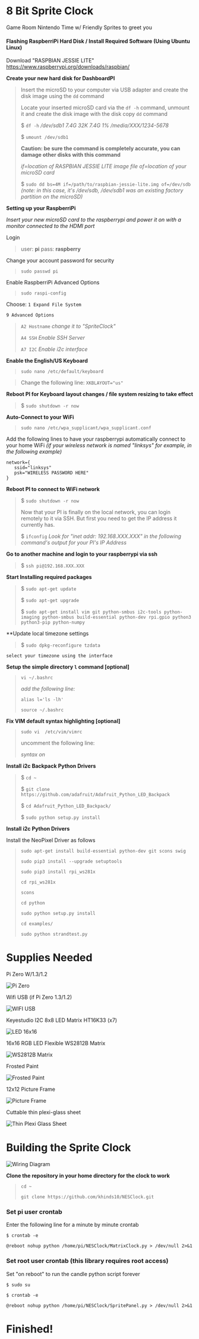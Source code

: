 # 8 Bit Sprite Clock
Game Room Nintendo Time w/ Friendly Sprites to greet you

#### Flashing RaspberriPi Hard Disk / Install Required Software (Using Ubuntu Linux)

Download "RASPBIAN JESSIE LITE"
https://www.raspberrypi.org/downloads/raspbian/

**Create your new hard disk for DashboardPI**
>Insert the microSD to your computer via USB adapter and create the disk image using the `dd` command
>
> Locate your inserted microSD card via the `df -h` command, unmount it and create the disk image with the disk copy `dd` command
> 
> $ `df -h`
> */dev/sdb1       7.4G   32K  7.4G   1% /media/XXX/1234-5678*
> 
> $ `umount /dev/sdb1`
> 
> **Caution: be sure the command is completely accurate, you can damage other disks with this command**
> 
> *if=location of RASPBIAN JESSIE LITE image file*
> *of=location of your microSD card*
> 
> $ `sudo dd bs=4M if=/path/to/raspbian-jessie-lite.img of=/dev/sdb`
> *(note: in this case, it's /dev/sdb, /dev/sdb1 was an existing factory partition on the microSD)*

**Setting up your RaspberriPi**

*Insert your new microSD card to the raspberrypi and power it on with a monitor connected to the HDMI port*

Login
> user: **pi**
> pass: **raspberry**

Change your account password for security
>`sudo passwd pi`

Enable RaspberriPi Advanced Options
>`sudo raspi-config`

Choose:
`1 Expand File System`

`9 Advanced Options`
>`A2 Hostname`
>*change it to "SpriteClock"*
>
>`A4 SSH`
>*Enable SSH Server*
>
>`A7 I2C`
>*Enable i2c interface*

**Enable the English/US Keyboard**

>`sudo nano /etc/default/keyboard`

> Change the following line:
>`XKBLAYOUT="us"`

**Reboot PI for Keyboard layout changes / file system resizing to take effect**
>$ `sudo shutdown -r now`

**Auto-Connect to your WiFi**

>`sudo nano /etc/wpa_supplicant/wpa_supplicant.conf`

Add the following lines to have your raspberrypi automatically connect to your home WiFi
*(if your wireless network is named "linksys" for example, in the following example)*

	network={
	   ssid="linksys"
	   psk="WIRELESS PASSWORD HERE"
	}

**Reboot PI to connect to WiFi network**

>$ `sudo shutdown -r now`
>
>Now that your PI is finally on the local network, you can login remotely to it via SSH.
>But first you need to get the IP address it currently has.
>
>$ `ifconfig`
>*Look for "inet addr: 192.168.XXX.XXX" in the following command's output for your PI's IP Address*

**Go to another machine and login to your raspberrypi via ssh**

> $ `ssh pi@192.168.XXX.XXX`

**Start Installing required packages**

>$ `sudo apt-get update`
>
>$ `sudo apt-get upgrade`
>
>$ `sudo apt-get install vim git python-smbus i2c-tools python-imaging python-smbus build-essential python-dev rpi.gpio python3 python3-pip python-numpy`

**Update local timezone settings

>$ `sudo dpkg-reconfigure tzdata`

`select your timezone using the interface`

**Setup the simple directory `l` command [optional]**

>`vi ~/.bashrc`
>
>*add the following line:*
>
>`alias l='ls -lh'`
>
>`source ~/.bashrc`

**Fix VIM default syntax highlighting [optional]**

>`sudo vi  /etc/vim/vimrc`
>
>uncomment the following line:
>
>_syntax on_

**Install i2c Backpack Python Drivers**

>$ `cd ~`
>
>$ `git clone https://github.com/adafruit/Adafruit_Python_LED_Backpack`
>
>$ `cd Adafruit_Python_LED_Backpack/`
>
>$ `sudo python setup.py install`
>

**Install i2c Python Drivers**

Install the NeoPixel Driver as follows 

>`sudo apt-get install build-essential python-dev git scons swig`
>
>`sudo pip3 install --upgrade setuptools`
>
>`sudo pip3 install rpi_ws281x`
>
>`cd rpi_ws281x`
>
>`scons`
>
>`cd python`
>
>`sudo python setup.py install`
>
>`cd examples/`
>
>`sudo python strandtest.py`

# Supplies Needed

Pi Zero W/1.3/1.2

![Pi Zero](https://raw.githubusercontent.com/khinds10/NESClock/construction/PiZero.jpg "Pi Zero")

Wifi USB (if Pi Zero 1.3/1.2)

![WIFI USB](https://raw.githubusercontent.com/khinds10/NESClock/construction/wifi.jpg "WIFI USB")

Keyestudio I2C 8x8 LED Matrix HT16K33 (x7)

![LED 16x16](https://raw.githubusercontent.com/khinds10/NESClock/construction/16x16-led.png "LED 16x16 Matrix")


16x16 RGB LED Flexible WS2812B Matrix

![WS2812B Matrix](https://raw.githubusercontent.com/khinds10/NESClock/construction/16x16-RGB.png "WS2812B Matrix")

Frosted Paint

![Frosted Paint](https://raw.githubusercontent.com/khinds10/NESClock/construction/paint.jpg "Frosted Paint")

12x12 Picture Frame

![Picture Frame](https://raw.githubusercontent.com/khinds10/NESClock/construction/picture-frame.png "Picture Frame")

Cuttable thin plexi-glass sheet

![Thin Plexi Glass Sheet](https://raw.githubusercontent.com/khinds10/NESClock/construction/plexi.png "Thin Plexi Glass Sheet")

# Building the Sprite Clock

![Wiring Diagram](https://raw.githubusercontent.com/khinds10/NESClock/construction/wiringdiagram.png "Wiring Diagram")

**Clone the repository in your home directory for the clock to work**

> `cd ~`
>
> `git clone https://github.com/khinds10/NESClock.git`

### Set pi user crontab 

Enter the following line for a minute by minute crontab

`$ crontab -e`

`@reboot nohup python /home/pi/NESClock/MatrixClock.py > /dev/null 2>&1`

### Set root user crontab (this library requires root access)

Set "on reboot" to run the candle python script forever

`$ sudo su`

`$ crontab -e`

`@reboot nohup python /home/pi/NESClock/SpritePanel.py > /dev/null 2>&1`

# Finished!

